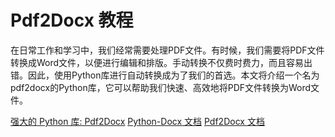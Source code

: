# Pdf2Docx 教程

<show-structure depth="3"/>


在日常工作和学习中，我们经常需要处理PDF文件。有时候，我们需要将PDF文件转换成Word文件，以便进行编辑和排版。手动转换不仅费时费力，而且容易出错。因此，使用Python库进行自动转换成为了我们的首选。本文将介绍一个名为pdf2docx的Python库，它可以帮助我们快速、高效地将PDF文件转换为Word文件。


<seealso>
<category ref="ref_docs">
    <a href="https://mp.weixin.qq.com/s/FjVA-BjsercSLog-3JhA4A">强大的 Python 库: Pdf2Docx</a>
    <a href="https://python-docx.readthedocs.io/en/latest">Python-Docx 文档</a>
    <a href="https://pdf2docx.readthedocs.io/en/latest">Pdf2Docx 文档</a>
</category>
<category ref="ref_github">
</category>
<category ref="ref_issues">
</category>
<category ref="ref_hf">
</category>
<category ref="ref_ms">
</category>
</seealso>

